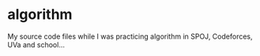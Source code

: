 algorithm
=========

My source code files while I was practicing algorithm in SPOJ, Codeforces, UVa and school...
